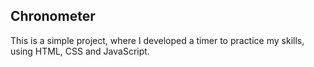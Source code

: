 ## Chronometer

This is a simple project, where I developed a timer to practice my skills, using HTML, CSS and JavaScript.


